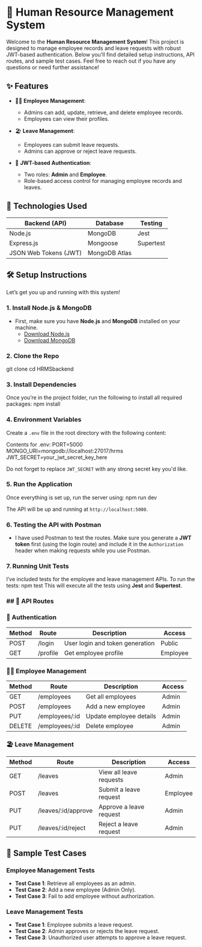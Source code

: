 # 📂 Human Resource Management System

Welcome to the **Human Resource Management System**! This project is designed to manage employee records and leave requests with robust JWT-based authentication. Below you'll find detailed setup instructions, API routes, and sample test cases. Feel free to reach out if you have any questions or need further assistance!

## ✨ Features

- 🧑‍💼 **Employee Management**: 
  - Admins can add, update, retrieve, and delete employee records.
  - Employees can view their profiles.
  
- 🏖️ **Leave Management**:
  - Employees can submit leave requests.
  - Admins can approve or reject leave requests.
  
- 🔐 **JWT-based Authentication**:
  - Two roles: **Admin** and **Employee**.
  - Role-based access control for managing employee records and leaves.
  
## 🚀 Technologies Used

| Backend (API)        | Database     | Testing  |
| ---------------------| ------------ | -------- |
| Node.js              | MongoDB      | Jest     |
| Express.js           | Mongoose     | Supertest|
| JSON Web Tokens (JWT)| MongoDB Atlas|          |

## 🛠️ Setup Instructions

Let’s get you up and running with this system!

### 1. Install Node.js & MongoDB
- First, make sure you have **Node.js** and **MongoDB** installed on your machine.
  - [Download Node.js](https://nodejs.org/)
  - [Download MongoDB](https://www.mongodb.com/try/download/community)

### 2. Clone the Repo
git clone <repo-url>
cd HRMSbackend

### 3. Install Dependencies
Once you’re in the project folder, run the following to install all required packages:
npm install

### 4. Environment Variables
Create a `.env` file in the root directory with the following content:

Contents for .env:
PORT=5000
MONGO_URI=mongodb://localhost:27017/hrms
JWT_SECRET=your_jwt_secret_key_here

Do not forget to replace `JWT_SECRET` with any strong secret key you'd like.

### 5. Run the Application
Once everything is set up, run the server using:
npm run dev

The API will be up and running at `http://localhost:5000`.

### 6. Testing the API with Postman
- I have used Postman to test the routes. Make sure you generate a **JWT token** first (using the login route) and include it in the `Authorization` header when making requests while you use Postman.
  
### 7. Running Unit Tests
I’ve included tests for the employee and leave management APIs. To run the tests:
npm test
This will execute all the tests using **Jest** and **Supertest**.


### ## 🔄 API Routes

### 🔐 Authentication

| Method | Route          | Description                    | Access       |
| ------ | -------------- | ------------------------------ | ------------ |
| POST   | /login         | User login and token generation | Public       |
| GET    | /profile       | Get employee profile            | Employee     |

### 🧑‍💼 Employee Management

| Method | Route          | Description                    | Access       |
| ------ | -------------- | ------------------------------ | ------------ |
| GET    | /employees     | Get all employees               | Admin        |
| POST   | /employees     | Add a new employee              | Admin        |
| PUT    | /employees/:id | Update employee details         | Admin        |
| DELETE | /employees/:id | Delete employee                 | Admin        |

### 🏖️ Leave Management

| Method | Route                 | Description                       | Access       |
| ------ | --------------------- | --------------------------------- | ------------ |
| GET    | /leaves               | View all leave requests            | Admin        |
| POST   | /leaves               | Submit a leave request             | Employee     |
| PUT    | /leaves/:id/approve   | Approve a leave request            | Admin        |
| PUT    | /leaves/:id/reject    | Reject a leave request             | Admin        |

## 🧪 Sample Test Cases

### Employee Management Tests
- **Test Case 1**: Retrieve all employees as an admin.
- **Test Case 2**: Add a new employee (Admin Only).
- **Test Case 3**: Fail to add employee without authorization.

### Leave Management Tests
- **Test Case 1**: Employee submits a leave request.
- **Test Case 2**: Admin approves or rejects the leave request.
- **Test Case 3**: Unauthorized user attempts to approve a leave request.
